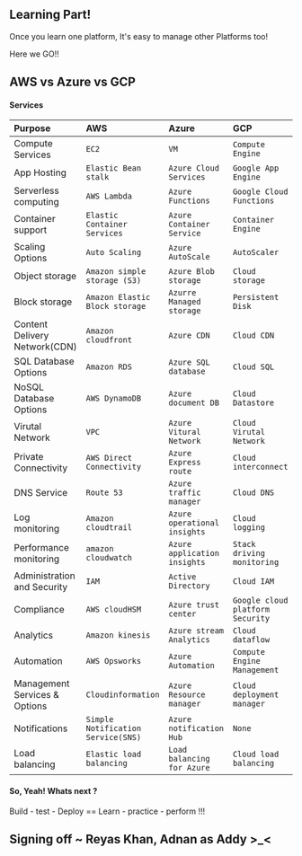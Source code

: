 ## Learning Part! 
Once you learn one platform, It's easy to manage other Platforms too! 

Here we GO!!

## AWS vs Azure vs GCP

#### Services


| **Purpose** | **AWS**    | **Azure**  | **GCP**
| :-------- | :------- | :----------- | :--------  
| Compute Services | `EC2` | `VM` | `Compute Engine`
| App Hosting | `Elastic Bean stalk` | `Azure Cloud Services` | `Google App Engine`
| Serverless computing | `AWS Lambda` | `Azure Functions` | `Google Cloud Functions`
| Container support | `Elastic Container Services` | `Azure Container Service` | `Container Engine`
| Scaling Options | `Auto Scaling` | `Azure AutoScale` | `AutoScaler`
| Object storage | `Amazon simple storage (S3)` | `Azure Blob storage` | `Cloud storage`
| Block storage | `Amazon Elastic Block storage` | `Azurre Managed storage` | `Persistent Disk`
| Content Delivery Network(CDN) | `Amazon cloudfront` | `Azure CDN` | `Cloud CDN`
| SQL Database Options | `Amazon RDS` | `Azure SQL database` | `Cloud SQL`
| NoSQL Database Options | `AWS DynamoDB` | `Azure document DB` | `Cloud Datastore`
| Virutal Network | `VPC` | `Azure Vitural Network` | `Cloud Virutal Network`
| Private Connectivity | `AWS Direct Connectivity` | `Azure Express route` | `Cloud interconnect`
| DNS Service | `Route 53` | `Azure traffic manager` | `Cloud DNS`
| Log monitoring | `Amazon cloudtrail` | `Azure operational insights` | `Cloud logging`
| Performance monitoring | `amazon cloudwatch` | `Azure application insights` | `Stack driving monitoring`
| Administration and Security | `IAM` | `Active Directory` | `Cloud IAM`
| Compliance | `AWS cloudHSM` | `Azure trust center` | `Google cloud platform Security`
| Analytics | `Amazon kinesis` | `Azure stream Analytics` | `Cloud dataflow`
| Automation | `AWS Opsworks` | `Azure Automation` | `Compute Engine Management`
| Management Services & Options | `Cloudinformation` | `Azure Resource manager` | `Cloud deployment manager`
| Notifications | `Simple Notification Service(SNS)` | `Azure notification Hub` | `None`
| Load balancing | `Elastic load balancing` | `Load balancing for Azure` | `Cloud load balancing`


#### So, Yeah! Whats next ?

Build - test - Deploy == Learn - practice -  perform !!!

## Signing off ~ Reyas Khan, Adnan as Addy >_<

